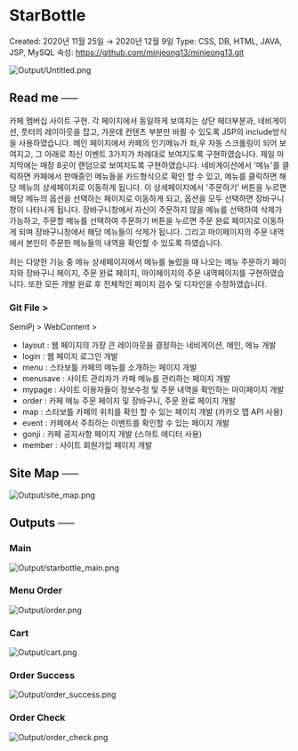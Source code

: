 # StarBottle

Created: 2020년 11월 25일 → 2020년 12월 9일
Type: CSS, DB, HTML, JAVA, JSP, MySQL
속성: https://github.com/minjeong13/minjeong13.git

![Output/Untitled.png](Output/Untitled.png)

## Read me ──

카페 멤버십 사이트 구현.
각 페이지에서 동일하게 보여지는 상단 헤더부분과, 네비게이션, 풋터의 레이아웃을 잡고, 가운데 컨텐츠 부분만 바뀔 수 있도록 JSP의 include방식을 사용하였습니다.
메인 페이지에서 카페의 인기메뉴가 좌,우 자동 스크롤링이 되어 보여지고, 그 아래로 최신 이벤트 3가지가 차례대로 보여지도록 구현하였습니다. 제일 마지막에는 매장 8곳이 랜덤으로 보여지도록 구현하였습니다.
네비게이션에서 '메뉴'를 클릭하면 카페에서 판매중인 메뉴들을 카드형식으로 확인 할 수 있고, 메뉴를 클릭하면 
해당 메뉴의 상세페이지로 이동하게 됩니다. 이 상세페이지에서 '주문하기' 버튼을 누르면 해당 메뉴의 옵션을 선택하는 페이지로 이동하게 되고, 옵션을 모두 선택하면 장바구니창이 나타나게 됩니다. 
장바구니창에서 자신이 주문하지 않을 메뉴를 선택하여 삭제가 가능하고, 주문할 메뉴를 선택하여 주문하기 버튼을 누르면 주문 완료 페이지로 이동하게 되며 장바구니창에서 해당 메뉴들이 삭제가 됩니다.
그리고 마이페이지의 주문 내역에서 본인이 주문한 메뉴들의 내역을 확인할 수 있도록 하였습니다.

저는 다양한 기능 중 메뉴 상세페이지에서 메뉴를 눌렀을 때 나오는 메뉴 주문하기 페이지와 장바구니 페이지, 주문 완료 페이지, 마이페이지의 주문 내역페이지를 구현하였습니다.
또한 모든 개발 완료 후 전체적인 페이지 검수 및 디자인을 수정하였습니다.

### Git File >

SemiPj > WebContent >

- layout : 웹 페이지의 가장 큰 레이아웃을 결정하는 네비게이션, 메인, 메뉴 개발
- login : 웹 페이지 로그인 개발
- menu : 스타보틀 카페의 메뉴를 소개하는 페이지 개발
- menusave : 사이트 관리자가 카페 메뉴를 관리하는 페이지 개발
- mypage : 사이트 이용자들이 정보수정 및 주문 내역을 확인하는 마이페이지 개발
- order : 카페 메뉴 주문 페이지 및 장바구니, 주문 완료 페이지 개발
- map : 스타보틀 카페의 위치를 확인 할 수 있는 페이지 개발 (카카오 맵 API 사용)
- event : 카페에서 주최하는 이벤트를 확인할 수 있는 페이지 개발
- gonji : 카페 공지사항 페이지 개발 (스마트 에디터 사용)
- member : 사이트 회원가입 페이지 개발

## Site Map ──

![Output/site_map.png](Output/site_map.png)

## Outputs ──

### Main

![Output/starbottle_main.png](Output/starbottle_main.png)

### Menu Order

![Output/order.png](Output/order.png)

### Cart

![Output/cart.png](Output/cart.png)

### Order Success

![Output/order_success.png](Output/order_success.png)

### Order Check

![Output/order_check.png](Output/order_check.png)



